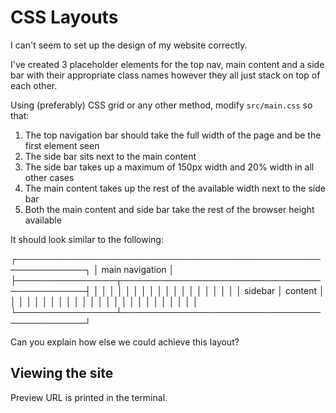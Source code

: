 # CSS Layouts

I can't seem to set up the design of my website correctly. 

I've created 3 placeholder elements for the top nav, main content and a side bar with their
appropriate class names however they all just stack on top of each other.

Using (preferably) CSS grid or any other method, modify `src/main.css` so that:

1) The top navigation bar should take the full width of the page and be the first element seen
2) The side bar sits next to the main content
3) The side bar takes up a maximum of 150px width and 20% width in all other cases
4) The main content takes up the rest of the available width next to the side bar
3) Both the main content and side bar take the rest of the browser height available

It should look similar to the following:

┌─────────────────────────────────────────────────────────────┐
│                       main navigation                       │
├────────────────┬────────────────────────────────────────────┤
│                │                                            │
│                │                                            │
│                │                                            │
│                │                                            │
│                │                                            │
│                │                                            │
│    sidebar     │                  content                   │
│                │                                            │
│                │                                            │
│                │                                            │
│                │                                            │
│                │                                            │
│                │                                            │
│                │                                            │
│                │                                            │
└────────────────┴────────────────────────────────────────────┘

Can you explain how else we could achieve this layout?

## Viewing the site

Preview URL is printed in the terminal.

